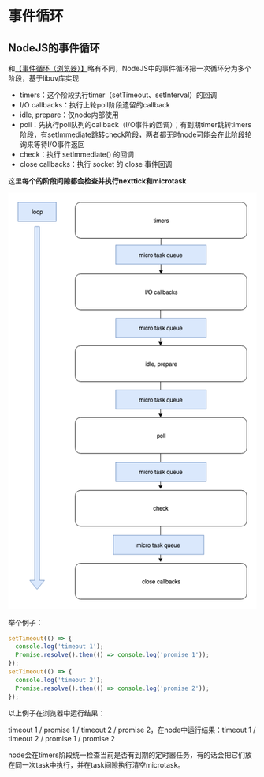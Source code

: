 # 事件循环

## NodeJS的事件循环

和[【事件循环（浏览器）】](/js/thread?id=事件循环)略有不同，NodeJS中的事件循环把一次循环分为多个阶段，基于libuv库实现

- timers：这个阶段执行timer（setTimeout、setInterval）的回调
- I/O callbacks：执行上轮poll阶段遗留的callback
- idle, prepare：仅node内部使用
- poll：先执行poll队列的callback（I/O事件的回调）；有到期timer跳转timers阶段，有setImmediate跳转check阶段，两者都无时node可能会在此阶段轮询来等待I/O事件返回
- check：执行 setImmediate() 的回调
- close callbacks：执行 socket 的 close 事件回调

这里**每个的阶段间隙都会检查并执行nexttick和microtask**

![event loop](../resources/event-loop/node.png)

举个例子：

```js
setTimeout(() => {
  console.log('timeout 1');
  Promise.resolve().then(() => console.log('promise 1'));
});
setTimeout(() => {
  console.log('timeout 2');
  Promise.resolve().then(() => console.log('promise 2'));
});
```

以上例子在浏览器中运行结果：

timeout 1 / promise 1 / timeout 2 / promise 2，在node中运行结果：timeout 1 / timeout 2 / promise 1 / promise 2

node会在timers阶段统一检查当前是否有到期的定时器任务，有的话会把它们放在同一次task中执行，并在task间隙执行清空microtask。



